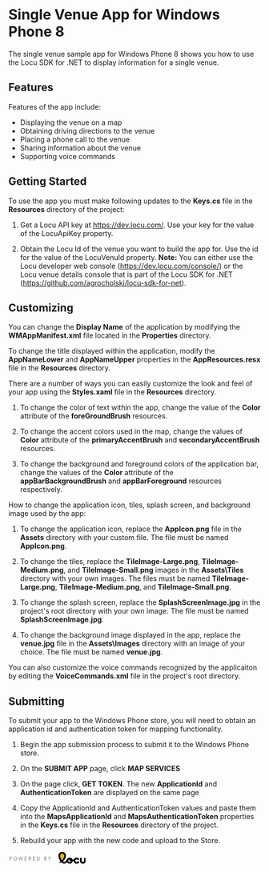 Single Venue App for Windows Phone 8
================

The single venue sample app for Windows Phone 8 shows you how to use the Locu SDK for .NET to display information for a single venue.

## Features 

Features of the app include:
- Displaying the venue on a map
- Obtaining driving directions to the venue
- Placing a phone call to the venue
- Sharing information about the venue
- Supporting voice commands

## Getting Started

To use the app you must make following updates to the __Keys.cs__ file in the __Resources__ directory of the project:

1.	Get a Locu API key at https://dev.locu.com/. Use your key for the value of the LocuApiKey property.

2.	Obtain the Locu Id of the venue you want to build the app for. Use the id for the value of the LocuVenuId property.
	__Note:__ You can either use the Locu developer web console (https://dev.locu.com/console/) or the Locu venue details console that is part of the Locu SDK for .NET (https://github.com/agrocholski/locu-sdk-for-net).

## Customizing

You can change the __Display Name__ of the application by modifying the __WMAppManifest.xml__ file located in the __Properties__ directory.

To change the title displayed within the application, modify the __AppNameLower__ and __AppNameUpper__ properties in the __AppResources.resx__ file in the __Resources__ directory.

There are a number of ways you can easily customize the look and feel of your app using the __Styles.xaml__ file in the __Resources__ directory.

1.	To change the color of text  within the app, change the value of the __Color__ attribute of the __foreGroundBrush__ resources.

2.	To change the accent colors used in the map, change the values of __Color__ attribute of the __primaryAccentBrush__ and __secondaryAccentBrush__ resources.

3.	To change the background and foreground colors of the application bar, change the values of the __Color__ attribute of the __appBarBackgroundBrush__ and __appBarForeground__ resources respectively.

How to change the application icon, tiles, splash screen, and background image used by the app:

1.	To change the application icon, replace the __AppIcon.png__ file in the __Assets__ directory with your custom file. The file must be named __AppIcon.png__.

2.	To change the tiles, replace the __TileImage-Large.png__, __TileImage-Medium.png__, and __TileImage-Small.png__ images in the __Assets\Tiles__ directory with your own images. The files must be named __TileImage-Large.png__, __TileImage-Medium.png__, and __TileImage-Small.png__.

3.	To change the splash screen, replace the __SplashScreenImage.jpg__ in the project's root directory with your own image. The file must be named __SplashScreenImage.jpg__.

4.	To change the background image displayed in the app, replace the __venue.jpg__ file in the __Assets\Images__ directory with an image of your choice. The file must be named __venue.jpg__.

You can also customize the voice commands recognized by the applicaiton by editing the __VoiceCommands.xml__ file in the project's root directory.

## Submitting

To submit your app to the Windows Phone store, you will need to obtain an application id and authentication token for mapping functionality.

1.	Begin the app submission process to submit it to the Windows Phone store.

2.	On the __SUBMIT APP__ page, click __MAP SERVICES__

3.	On the page click, __GET TOKEN__. The new __ApplicationId__ and __AuthenticationToken__ are displayed on the same page

4.	Copy the ApplicationId and AuthenticationToken values and paste them into the __MapsApplicationId__ and __MapsAuthenticationToken__ properties in the __Keys.cs__ file in the __Resources__ directory of the project.

5.	Rebuild your app with the new code and upload to the Store.

![Powered by Locu](/docs/images/Locu/poweredby-color.png)